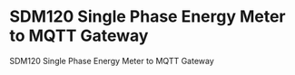 # SDM120 Single Phase Energy Meter to MQTT Gateway
SDM120 Single Phase Energy Meter to MQTT Gateway
